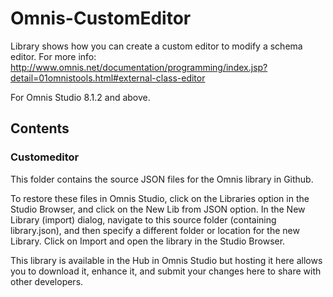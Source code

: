 # Omnis-CustomEditor
Library shows how you can create a custom editor to modify a schema editor. 
For more info:
http://www.omnis.net/documentation/programming/index.jsp?detail=01omnistools.html#external-class-editor

For Omnis Studio 8.1.2 and above.

## Contents
### Customeditor
This folder contains the source JSON files for the Omnis library in Github. 

To restore these files in Omnis Studio, click on the Libraries option in the Studio Browser, and click on the New Lib from JSON option. In the New Library (import) dialog, navigate to this source folder (containing library.json), and then specify a different folder or location for the new Library. Click on Import and open the library in the Studio Browser. 

This library is available in the Hub in Omnis Studio but hosting it here allows you to download it, enhance it, and submit your changes here to share with other developers. 
